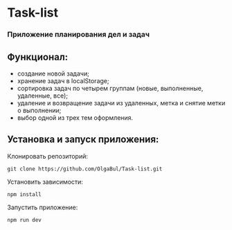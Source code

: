 # Task-list

### Приложение планирования дел и задач

## Функционал:
- создание новой задачи;
- хранение задач в localStorage;
- сортировка задач по четырем группам (новые, выполненные, удаленные, все);
- удаление и возвращение задачи из удаленных, метка и снятие метки о выполнении;
- выбор одной из трех тем оформления.

## Установка и запуск приложения:
Клонировать репозиторий:

    git clone https://github.com/OlgaBul/Task-list.git

Установить зависимости:

    npm install

Запустить приложение:

    npm run dev
